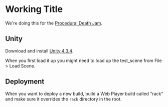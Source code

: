 # Working Title

We're doing this for the [Procedural Death Jam](http://proceduraldeathjam.com/).

## Unity

Download and install [Unity 4.3.4](https://unity3d.com/unity/download).

When you first load it up you might need to load up the test_scene from File > Load Scene.

## Deployment

When you want to deploy a new build, build a Web Player build called "rack" and
make sure it overrides the `rack` directory in the root.
